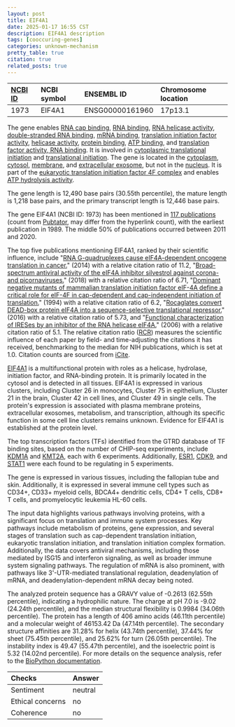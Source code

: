```yaml
---
layout: post
title: EIF4A1
date: 2025-01-17 16:55 CST
description: EIF4A1 description
tags: [cooccuring-genes]
categories: unknown-mechanism
pretty_table: true
citation: true
related_posts: true
---
```




| [NCBI ID](https://www.ncbi.nlm.nih.gov/gene/1973) | NCBI symbol | ENSEMBL ID | Chromosome location |
| :-------- | :------- | :-------- | :------- |
| 1973  | EIF4A1 | ENSG00000161960 | 17p13.1 |



The gene enables [RNA cap binding](https://amigo.geneontology.org/amigo/term/GO:0000339), [RNA binding](https://amigo.geneontology.org/amigo/term/GO:0003723), [RNA helicase activity](https://amigo.geneontology.org/amigo/term/GO:0003724), [double-stranded RNA binding](https://amigo.geneontology.org/amigo/term/GO:0003725), [mRNA binding](https://amigo.geneontology.org/amigo/term/GO:0003729), [translation initiation factor activity](https://amigo.geneontology.org/amigo/term/GO:0003743), [helicase activity](https://amigo.geneontology.org/amigo/term/GO:0004386), [protein binding](https://amigo.geneontology.org/amigo/term/GO:0005515), [ATP binding](https://amigo.geneontology.org/amigo/term/GO:0005524), and [translation factor activity, RNA binding](https://amigo.geneontology.org/amigo/term/GO:0008135). It is involved in [cytoplasmic translational initiation](https://amigo.geneontology.org/amigo/term/GO:0002183) and [translational initiation](https://amigo.geneontology.org/amigo/term/GO:0006413). The gene is located in the [cytoplasm](https://amigo.geneontology.org/amigo/term/GO:0005737), [cytosol](https://amigo.geneontology.org/amigo/term/GO:0005829), [membrane](https://amigo.geneontology.org/amigo/term/GO:0016020), and [extracellular exosome](https://amigo.geneontology.org/amigo/term/GO:0070062), but not in the [nucleus](https://amigo.geneontology.org/amigo/term/GO:0005634). It is part of the [eukaryotic translation initiation factor 4F complex](https://amigo.geneontology.org/amigo/term/GO:0016281) and enables [ATP hydrolysis activity](https://amigo.geneontology.org/amigo/term/GO:0016887).


The gene length is 12,490 base pairs (30.55th percentile), the mature length is 1,218 base pairs, and the primary transcript length is 12,446 base pairs.


The gene EIF4A1 (NCBI ID: 1973) has been mentioned in [117 publications](https://pubmed.ncbi.nlm.nih.gov/?term=%22EIF4A1%22) (count from [Pubtator](https://academic.oup.com/nar/article/47/W1/W587/5494727), may differ from the hyperlink count), with the earliest publication in 1989. The middle 50% of publications occurred between 2011 and 2020.


The top five publications mentioning EIF4A1, ranked by their scientific influence, include "[RNA G-quadruplexes cause eIF4A-dependent oncogene translation in cancer.](https://pubmed.ncbi.nlm.nih.gov/25079319)" (2014) with a relative citation ratio of 11.2, "[Broad-spectrum antiviral activity of the eIF4A inhibitor silvestrol against corona- and picornaviruses.](https://pubmed.ncbi.nlm.nih.gov/29258862)" (2018) with a relative citation ratio of 6.71, "[Dominant negative mutants of mammalian translation initiation factor eIF-4A define a critical role for eIF-4F in cap-dependent and cap-independent initiation of translation.](https://pubmed.ncbi.nlm.nih.gov/8131750)" (1994) with a relative citation ratio of 6.2, "[Rocaglates convert DEAD-box protein eIF4A into a sequence-selective translational repressor.](https://pubmed.ncbi.nlm.nih.gov/27309803)" (2016) with a relative citation ratio of 5.73, and "[Functional characterization of IRESes by an inhibitor of the RNA helicase eIF4A.](https://pubmed.ncbi.nlm.nih.gov/16532013)" (2006) with a relative citation ratio of 5.1. The relative citation ratio ([RCR](https://journals.plos.org/plosbiology/article?id=10.1371/journal.pbio.1002541)) measures the scientific influence of each paper by field- and time-adjusting the citations it has received, benchmarking to the median for NIH publications, which is set at 1.0. Citation counts are sourced from [iCite](https://icite.od.nih.gov).


[EIF4A1](https://www.proteinatlas.org/ENSG00000161960-EIF4A1) is a multifunctional protein with roles as a helicase, hydrolase, initiation factor, and RNA-binding protein. It is primarily located in the cytosol and is detected in all tissues. EIF4A1 is expressed in various clusters, including Cluster 26 in monocytes, Cluster 75 in epithelium, Cluster 21 in the brain, Cluster 42 in cell lines, and Cluster 49 in single cells. The protein's expression is associated with plasma membrane proteins, extracellular exosomes, metabolism, and transcription, although its specific function in some cell line clusters remains unknown. Evidence for EIF4A1 is established at the protein level.


The top transcription factors (TFs) identified from the GTRD database of TF binding sites, based on the number of CHIP-seq experiments, include [KDM1A](https://www.ncbi.nlm.nih.gov/gene/23028) and [KMT2A](https://www.ncbi.nlm.nih.gov/gene/4297), each with 6 experiments. Additionally, [ESR1](https://www.ncbi.nlm.nih.gov/gene/2099), [CDK9](https://www.ncbi.nlm.nih.gov/gene/1025), and [STAT1](https://www.ncbi.nlm.nih.gov/gene/6772) were each found to be regulating in 5 experiments.





The gene is expressed in various tissues, including the fallopian tube and skin. Additionally, it is expressed in several immune cell types such as CD34+, CD33+ myeloid cells, BDCA4+ dendritic cells, CD4+ T cells, CD8+ T cells, and promyelocytic leukemia HL-60 cells.


The input data highlights various pathways involving proteins, with a significant focus on translation and immune system processes. Key pathways include metabolism of proteins, gene expression, and several stages of translation such as cap-dependent translation initiation, eukaryotic translation initiation, and translation initiation complex formation. Additionally, the data covers antiviral mechanisms, including those mediated by ISG15 and interferon signaling, as well as broader immune system signaling pathways. The regulation of mRNA is also prominent, with pathways like 3'-UTR-mediated translational regulation, deadenylation of mRNA, and deadenylation-dependent mRNA decay being noted.



The analyzed protein sequence has a GRAVY value of -0.2613 (62.55th percentile), indicating a hydrophilic nature. The charge at pH 7.0 is -9.02 (24.24th percentile), and the median structural flexibility is 0.9984 (34.06th percentile). The protein has a length of 406 amino acids (46.11th percentile) and a molecular weight of 46153.42 Da (47.14th percentile). The secondary structure affinities are 31.28% for helix (43.74th percentile), 37.44% for sheet (75.45th percentile), and 25.62% for turn (26.05th percentile). The instability index is 49.47 (55.47th percentile), and the isoelectric point is 5.32 (14.02nd percentile). For more details on the sequence analysis, refer to the [BioPython documentation](https://biopython.org/docs/1.75/api/Bio.SeqUtils.ProtParam.html).





| Checks    | Answer |
| :-------- | :------- |
| Sentiment  | neutral   |
| Ethical concerns | no     |
| Coherence    | no    |